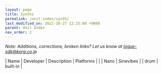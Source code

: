 ```yaml
---
layout: page
title: Synths
permalink: /unit-index/synth/
last_modified_on: 2022-10-27 12:35:00 +9000
parent: Unit Index
nav_order: 2
---
```


_Note: Additions, corrections, broken links? Let us know at logue-sdk@korg.co.jp_

| Name | Developer | Description | Platforms | |
| Nano | Sinevibes |             | drum | built-in |

